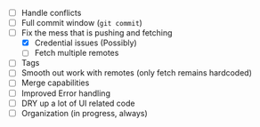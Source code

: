 - [ ] Handle conflicts
- [ ] Full commit window (`git commit`)
- [ ] Fix the mess that is pushing and fetching
  - [x] Credential issues (Possibly)
  - [ ] Fetch multiple remotes
- [ ] Tags
- [ ] Smooth out work with remotes (only fetch remains hardcoded)
- [ ] Merge capabilities
- [ ] Improved Error handling
- [ ] DRY up a lot of UI related code
- [ ] Organization (in progress, always)
